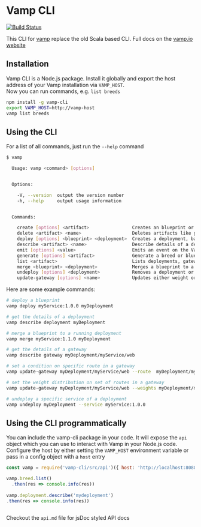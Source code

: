# Vamp CLI 

[![Build Status](https://travis-ci.org/magneticio/vamp-cli.svg?branch=master)](https://travis-ci.org/magneticio/vamp-cli)

This CLI for [vamp](https://vamp.io) replace the old Scala based CLI. Full docs on the [vamp.io website](https://vamp.io/documentation/cli/cli-reference/)

## Installation

Vamp CLI is a Node.js package. Install it globally  and export the host address of your Vamp installation via `VAMP_HOST`.  
Now you can run commands, e.g. `list breeds`
```bash
npm install -g vamp-cli
export VAMP_HOST=http://vamp-host
vamp list breeds
```

## Using the CLI

For a list of all commands, just run the `--help` command

```bash
$ vamp

  Usage: vamp <command> [options]


  Options:

    -V, --version  output the version number
    -h, --help     output usage information


  Commands:

    create [options] <artifact>                Creates an blueprint or breed artifact based on passed YAML. Returns the created artifact after creation.
    delete <artifact> <name>                   Deletes artifacts like gateways, blueprints, breeds, workflows.
    deploy [options] <blueprint> <deployment>  Creates a deployment, based on a blueprint, with a specified name.
    describe <artifact> <name>                 Describe details of a deployment, gateway, blueprint, breed, workflow
    emit [options] <value>                     Emits an event on the Vamp event bus. Returns the created event on success.
    generate [options] <artifact>              Generate a breed or blueprint based on an existing one.
    list <artifact>                            Lists deployments, gateways, blueprints, breeds, workflows.
    merge <blueprint> <deployment>             Merges a blueprint to a deployment.
    undeploy [options] <deployment>            Removes a deployment or a specific service in a deployment.
    update-gateway [options] <name>            Updates either weight or condition for a gateway and its routes.
```

Here are some example commands:


```bash
# deploy a blueprint
vamp deploy myService:1.0.0 myDeployment

# get the details of a deployment
vamp describe deployment myDeployment

# merge a blueprint to a running deployment
vamp merge myService:1.1.0 myDeployment

# get the details of a gateway
vamp describe gateway myDeployment/myService/web

# set a condition on specific route in a gateway
vamp update-gateway myDeployment/myService/web --route  myDeployment/myCluster/myService:1.1.0/web --condition "User-Agent == Safari" --strength 100%

# set the weight distribution on set of routes in a gateway
vamp update-gateway myDeployment/myService/web --weights myDeployment/myCluster/myService:1.0.0/web@50%,myDeployment/myCluster/myService:1.1.0/web@50%

# undeploy a specific service of a deployment
vamp undeploy myDeployment --service myService:1.0.0 
```

## Using the CLI programmatically

You can include the vamp-cli package in your code. It will expose the `api` object which you can use to interact with 
Vamp in your Node.js code.  
Configure the host by either setting the `VAMP_HOST` environment variable or pass in a config object with a `host` entry


```javascript
const vamp = require('vamp-cli/src/api')({ host: 'http://localhost:8080'})

vamp.breed.list()
  .then(res => console.info(res))
  
vamp.deployment.describe('mydeployment')
.then(res => console.info(res))  
  
```

Checkout the `api.md` file for jsDoc styled API docs

